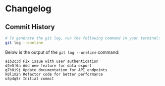 # Changelog

## Commit History

```bash
# To generate the git log, run the following command in your terminal:
git log --oneline
```

Below is the output of the `git log --oneline` command:

```plaintext
a1b2c3d Fix issue with user authentication
d4e5f6a Add new feature for data export
g7h8i9j Update documentation for API endpoints
k0l1m2n Refactor code for better performance
o3p4q5r Initial commit
```
